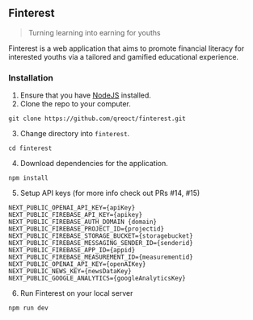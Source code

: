 ## Finterest
> Turning learning into earning for youths

Finterest is a web application that aims to promote financial literacy for interested youths via a tailored and gamified educational experience.

### Installation
1. Ensure that you have [NodeJS](https://nodejs.org/en) installed. 
2. Clone the repo to your computer.
```
git clone https://github.com/qreoct/finterest.git
```
3. Change directory into `finterest`.
```
cd finterest
```
4. Download dependencies for the application.
```
npm install
```
5. Setup API keys (for more info check out PRs #14, #15)
```
NEXT_PUBLIC_OPENAI_API_KEY={apiKey}
NEXT_PUBLIC_FIREBASE_API_KEY={apikey}
NEXT_PUBLIC_FIREBASE_AUTH_DOMAIN {domain}
NEXT_PUBLIC_FIREBASE_PROJECT_ID={projectid}
NEXT_PUBLIC_FIREBASE_STORAGE_BUCKET={storagebucket}
NEXT_PUBLIC_FIREBASE_MESSAGING_SENDER_ID={senderid}
NEXT_PUBLIC_FIREBASE_APP_ID={appid}
NEXT_PUBLIC_FIREBASE_MEASUREMENT_ID={measurementid}
NEXT_PUBLIC_OPENAI_API_KEY={openAIKey}
NEXT_PUBLIC_NEWS_KEY={newsDataKey}
NEXT_PUBLIC_GOOGLE_ANALYTICS={googleAnalyticsKey}
```
6. Run Finterest on your local server
```
npm run dev
```
